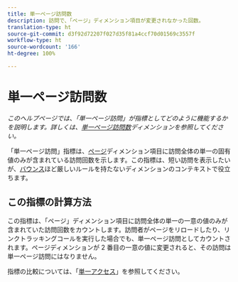 ```yaml
---
title: 単一ページ訪問数
description: 訪問で、「ページ」ディメンション項目が変更されなかった回数。
translation-type: ht
source-git-commit: d3f92d72207f027d35f81a4ccf70d01569c3557f
workflow-type: ht
source-wordcount: '166'
ht-degree: 100%

---
```



# 単一ページ訪問数

*このヘルプページでは、「単一ページ訪問」が指標としてどのように機能するかを説明します。詳しくは、[単一ページ訪問数](../dimensions/single-page-visits.md)ディメンションを参照してください。*

「単一ページ訪問」指標は、[ページ](../dimensions/page.md)ディメンション項目に訪問全体の単一の固有値のみが含まれている訪問回数を示します。この指標は、短い訪問を表示したいが、[バウンス](bounces.md)ほど厳しいルールを持たないディメンションのコンテキストで役立ちます。

## この指標の計算方法

この指標は、「ページ」ディメンション項目に訪問全体の単一の一意の値のみが含まれていた訪問回数をカウントします。訪問者がページをリロードしたり、リンクトラッキングコールを実行した場合でも、単一ページ訪問としてカウントされます。ページディメンションが 2 番目の一意の値に変更されると、その訪問は単一ページ訪問にはなりません。

指標の比較については、「[単一アクセス](single-access.md)」を参照してください。
